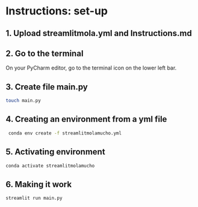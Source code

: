 # Instructions: set-up

## 1. Upload streamlitmola.yml and Instructions.md


## 2. Go to the terminal
On your PyCharm editor, go to the terminal icon on the lower left bar.

## 3. Create file main.py

```bash
touch main.py
```

## 4. Creating an environment from a yml file
```bash
 conda env create -f streamlitmolamucho.yml
```

## 5. Activating environment
```bash
conda activate streamlitmolamucho
```

## 6. Making it work
```bash
streamlit run main.py


```